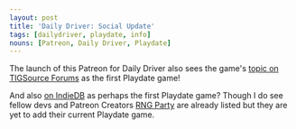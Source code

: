 ```yaml
---
layout: post
title: 'Daily Driver: Social Update'
tags: [dailydriver, playdate, info]
nouns: [Patreon, Daily Driver, Playdate]
---
```


The launch of this Patreon for Daily Driver also sees the game's [topic on TIGSource Forums](https://forums.tigsource.com/index.php?topic=70808.msg1428724#msg1428724) as the first Playdate game!

And also [on IndieDB](https://www.indiedb.com/games/daily-driver) as perhaps the first Playdate game? Though I do see fellow devs and Patreon Creators [RNG Party](https://www.patreon.com/rngparty) are already listed but they are yet to add their current Playdate game.
